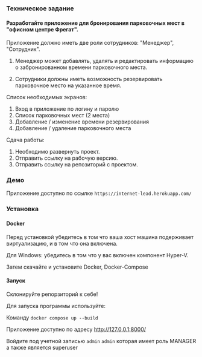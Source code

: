 ### Техническое задание 

#### Разработайте приложение для бронирования парковочных мест в "офисном центре Фрегат".

Приложение должно иметь две роли сотрудников: "Менеджер", "Сотрудник".

1. Менеджер может добавлять, удалять и редактировать информацию о забронированном времени парковочного места.

2. Сотрудники должны иметь возможность резервировать парковочное место на указанное время.

Список необходимых экранов:
1) Вход в приложение по логину и паролю
2) Список парковочных мест (2 места)
3) Добавление / изменение времени резервирования
4) Добавление / удаление парковочного места

Сдача работы:
1. Необходимо развернуть проект.
2. Отправить ссылку на рабочую версию.
3. Отправить ссылку на репозиторий с проектом.

### Демо

Приложение доступно по ссылке `https://internet-lead.herokuapp.com/`

### Установка

#### Docker

Перед установкой убедитесь в том что ваша хост машина подерживает виртуализацию, и в том что она включена.

Для Windows: убедитесь в том что у вас включен компонент Hyper-V.

Затем скачайте и установите Docker, Docker-Compose

#### Запуск

Склонируйте репорзиторий к себе!

Для запуска программы используйте:

Команду  `docker compose up --build`

Приложение доступно по адресу http://127.0.0.1:8000/

Войдите под учетной записью `admin` `admin` которая имеет роль MANAGER а также является superuser
